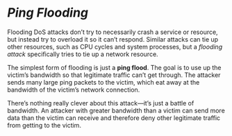 # *__Ping Flooding__*

Flooding DoS attacks don’t try to necessarily crash a service or resource, but instead try to overload it so it can’t respond. Similar attacks can tie up other resources, such as CPU cycles and system processes, but a _flooding attack_ specifically tries to tie up a network resource.

The simplest form of flooding is just a __ping flood__. The goal is to use up the victim’s bandwidth so that legitimate traffic can’t get through. The attacker sends many large ping packets to the victim, which eat away at the bandwidth of the victim’s network connection.

There’s nothing really clever about this attack—it’s just a battle of bandwidth. An attacker with greater bandwidth than a victim can send more data than the victim can receive and therefore deny other legitimate traffic from getting to the victim.